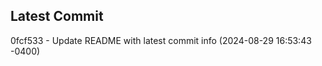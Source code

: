 
## Latest Commit
0fcf533 - Update README with latest commit info (2024-08-29 16:53:43 -0400) <Yunxi-Zhou>

